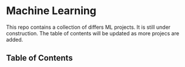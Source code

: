 # Machine Learning
This repo contains a collection of differs ML projects. It is still under construction. The table of contents will be updated as more projecs are added.

## Table of Contents